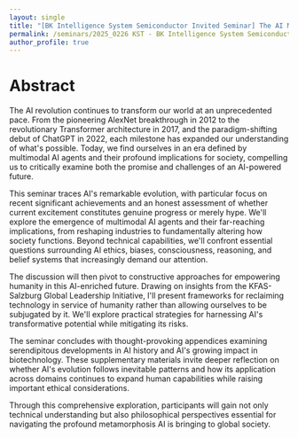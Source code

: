 ```yaml
---
layout: single
title: "[BK Intelligence System Semiconductor Invited Seminar] The AI Metamorphosis: From Silicon Valley to Global Society - Technology, Consciousness, and Human Impact"
permalink: /seminars/2025_0226 KST - BK Intelligence System Semiconductor Invited Seminar/abstract
author_profile: true
---
```


# Abstract

The AI revolution continues to transform our world at an unprecedented pace. From the pioneering AlexNet breakthrough in 2012 to the revolutionary Transformer architecture in 2017, and the paradigm-shifting debut of ChatGPT in 2022, each milestone has expanded our understanding of what's possible. Today, we find ourselves in an era defined by multimodal AI agents and their profound implications for society, compelling us to critically examine both the promise and challenges of an AI-powered future.

This seminar traces AI's remarkable evolution, with particular focus on recent significant achievements and an honest assessment of whether current excitement constitutes genuine progress or merely hype. We'll explore the emergence of multimodal AI agents and their far-reaching implications, from reshaping industries to fundamentally altering how society functions. Beyond technical capabilities, we'll confront essential questions surrounding AI ethics, biases, consciousness, reasoning, and belief systems that increasingly demand our attention.

The discussion will then pivot to constructive approaches for empowering humanity in this AI-enriched future. Drawing on insights from the KFAS-Salzburg Global Leadership Initiative, I'll present frameworks for reclaiming technology in service of humanity rather than allowing ourselves to be subjugated by it. We'll explore practical strategies for harnessing AI's transformative potential while mitigating its risks.

The seminar concludes with thought-provoking appendices examining serendipitous developments in AI history and AI's growing impact in biotechnology. These supplementary materials invite deeper reflection on whether AI's evolution follows inevitable patterns and how its application across domains continues to expand human capabilities while raising important ethical considerations.

Through this comprehensive exploration, participants will gain not only technical understanding but also philosophical perspectives essential for navigating the profound metamorphosis AI is bringing to global society.

